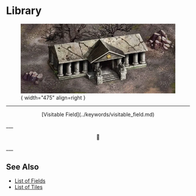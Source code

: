 # Library

<figure markdown="span">

![Library Map Location](../assets/locations-library.webp){ width="475" align=right }

</figure>

___
<p style="text-align: center;" markdown>[Visitable Field](../keywords/visitable_field.md)</p>
___
<p style="text-align: center;" markdown>🚧</p>
___


## See Also

- [List of Fields](index.md)
- [List of Tiles](../tiles/index.md)
